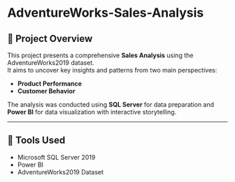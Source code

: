 # AdventureWorks-Sales-Analysis
## 📌 Project Overview
This project presents a comprehensive **Sales Analysis** using the AdventureWorks2019 dataset.  
It aims to uncover key insights and patterns from two main perspectives:

- **Product Performance**
- **Customer Behavior**

The analysis was conducted using **SQL Server** for data preparation and **Power BI** for data visualization with interactive storytelling.

---

## 🧰 Tools Used

- Microsoft SQL Server 2019
- Power BI
- AdventureWorks2019 Dataset
